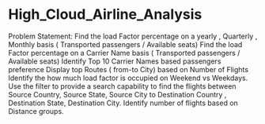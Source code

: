 # High_Cloud_Airline_Analysis
Problem Statement:
Find the load Factor percentage on a yearly , Quarterly , Monthly basis ( Transported passengers / Available seats)
Find the load Factor percentage on a Carrier Name basis ( Transported passengers / Available seats)
Identify Top 10 Carrier Names based passengers preference 
Display top Routes ( from-to City) based on Number of Flights 
Identify the how much load factor is occupied on Weekend vs Weekdays.
Use the filter to provide a search capability to find the flights between Source Country, Source State, Source City to Destination Country , Destination State, Destination City. 
Identify number of flights based on Distance groups.


